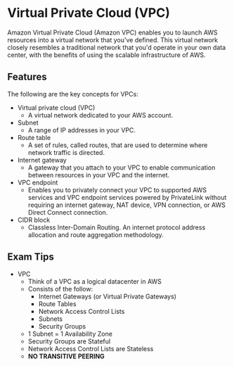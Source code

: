 # Virtual Private Cloud (VPC)

Amazon Virtual Private Cloud (Amazon VPC) enables you to launch AWS resources into a virtual network that you've defined. This virtual network closely resembles a traditional network that you'd operate in your own data center, with the benefits of using the scalable infrastructure of AWS. 

## Features

The following are the key concepts for VPCs:

- Virtual private cloud (VPC)
  - A virtual network dedicated to your AWS account. 
- Subnet
  -  A range of IP addresses in your VPC. 
- Route table
  - A set of rules, called routes, that are used to determine where network traffic is directed. 
- Internet gateway
  - A gateway that you attach to your VPC to enable communication between resources in your VPC and the internet. 
- VPC endpoint
  - Enables you to privately connect your VPC to supported AWS services and VPC endpoint services powered by PrivateLink without requiring an internet gateway, NAT device, VPN connection, or AWS Direct Connect connection.
- CIDR block
  - Classless Inter-Domain Routing. An internet protocol address allocation and route aggregation methodology.

## Exam Tips

- VPC
  - Think of a VPC as a logical datacenter in AWS
  - Consists of the follow:
    - Internet Gateways (or Virtual Private Gateways)
    - Route Tables
    - Network Access Control Lists
    - Subnets
    - Security Groups
  - 1 Subnet = 1 Availability Zone
  - Security Groups are Stateful
  - Network Access Control Lists are Stateless
  - **NO TRANSITIVE PEERING**
  